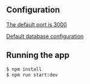 ## Configuration

[The default port is 3000](https://github.com/mhcomp/dependency-reproduction/blob/master/server/src/main.ts#L15)

[Default database configuration](https://github.com/mhcomp/dependency-reproduction/blob/master/server/src/app.module.ts#L13)

## Running the app

```bash
$ npm install
$ npm run start:dev
```
